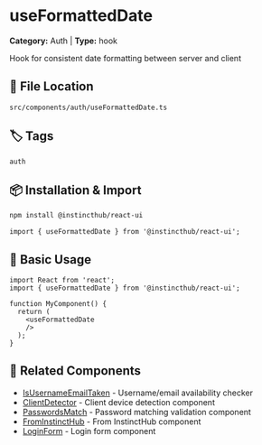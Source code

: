 # useFormattedDate

**Category:** Auth | **Type:** hook

Hook for consistent date formatting between server and client

## 📁 File Location

`src/components/auth/useFormattedDate.ts`

## 🏷️ Tags

`auth`

## 📦 Installation & Import

```bash
npm install @instincthub/react-ui
```

```tsx
import { useFormattedDate } from '@instincthub/react-ui';
```

## 🚀 Basic Usage

```tsx
import React from 'react';
import { useFormattedDate } from '@instincthub/react-ui';

function MyComponent() {
  return (
    <useFormattedDate
    />
  );
}
```

## 🔗 Related Components

- [IsUsernameEmailTaken](./IsUsernameEmailTaken.md) - Username/email availability checker
- [ClientDetector](./ClientDetector.md) - Client device detection component
- [PasswordsMatch](./PasswordsMatch.md) - Password matching validation component
- [FromInstinctHub](./FromInstinctHub.md) - From InstinctHub component
- [LoginForm](./LoginForm.md) - Login form component


